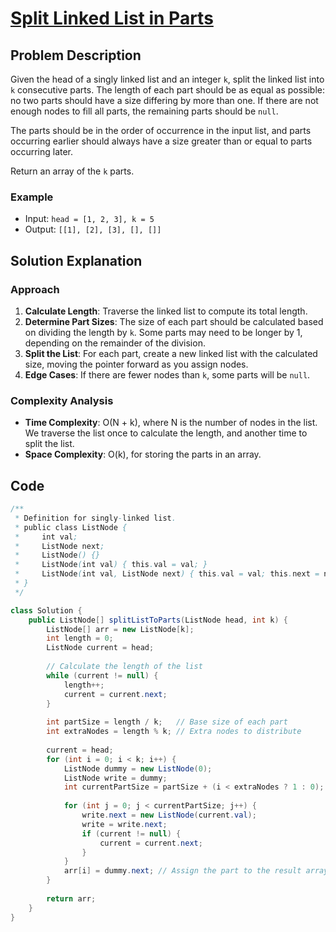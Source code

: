 # [Split Linked List in Parts](https://leetcode.com/problems/split-linked-list-in-parts/description/?envType=daily-question&envId=2024-09-08725)

## Problem Description
Given the head of a singly linked list and an integer `k`, split the linked list into `k` consecutive parts. The length of each part should be as equal as possible: no two parts should have a size differing by more than one. If there are not enough nodes to fill all parts, the remaining parts should be `null`.

The parts should be in the order of occurrence in the input list, and parts occurring earlier should always have a size greater than or equal to parts occurring later.

Return an array of the `k` parts.

### Example
- Input: `head = [1, 2, 3], k = 5`
- Output: `[[1], [2], [3], [], []]`

## Solution Explanation

### Approach
1. **Calculate Length**: Traverse the linked list to compute its total length.
2. **Determine Part Sizes**: The size of each part should be calculated based on dividing the length by `k`. Some parts may need to be longer by 1, depending on the remainder of the division.
3. **Split the List**: For each part, create a new linked list with the calculated size, moving the pointer forward as you assign nodes.
4. **Edge Cases**: If there are fewer nodes than `k`, some parts will be `null`.

### Complexity Analysis
- **Time Complexity**: O(N + k), where N is the number of nodes in the list. We traverse the list once to calculate the length, and another time to split the list.
- **Space Complexity**: O(k), for storing the parts in an array.

## Code
```java
/**
 * Definition for singly-linked list.
 * public class ListNode {
 *     int val;
 *     ListNode next;
 *     ListNode() {}
 *     ListNode(int val) { this.val = val; }
 *     ListNode(int val, ListNode next) { this.val = val; this.next = next; }
 * }
 */

class Solution {
    public ListNode[] splitListToParts(ListNode head, int k) {
        ListNode[] arr = new ListNode[k];
        int length = 0;
        ListNode current = head;
        
        // Calculate the length of the list
        while (current != null) {
            length++;
            current = current.next;
        }
        
        int partSize = length / k;   // Base size of each part
        int extraNodes = length % k; // Extra nodes to distribute
        
        current = head;
        for (int i = 0; i < k; i++) {
            ListNode dummy = new ListNode(0);
            ListNode write = dummy;
            int currentPartSize = partSize + (i < extraNodes ? 1 : 0);
            
            for (int j = 0; j < currentPartSize; j++) {
                write.next = new ListNode(current.val);
                write = write.next;
                if (current != null) {
                    current = current.next;
                }
            }
            arr[i] = dummy.next; // Assign the part to the result array
        }
        
        return arr;
    }
}
